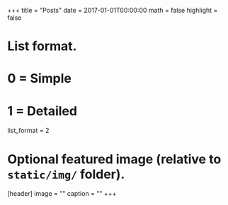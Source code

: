 +++
title = "Posts"
date = 2017-01-01T00:00:00
math = false
highlight = false

# List format.
#   0 = Simple
#   1 = Detailed
list_format = 2

# Optional featured image (relative to `static/img/` folder).
[header]
image = ""
caption = ""
+++
